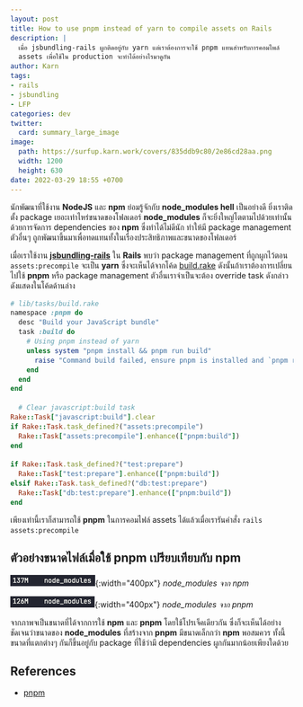 ```yaml
---
layout: post
title: How to use pnpm instead of yarn to compile assets on Rails
description: |
  เมื่อ jsbundling-rails ผูกติดอยู่กับ yarn แต่เราต้องการจะใช้ pnpm แทนสำหรับการคอมไพล์
  assets เพื่อใช้ใน production จะทำได้อย่างไรมาดูกัน
author: Karn
tags:
- rails
- jsbundling
- LFP
categories: dev
twitter:
  card: summary_large_image
image:
  path: https://surfup.karn.work/covers/835ddb9c80/2e86cd28aa.png
  width: 1200
  height: 630
date: 2022-03-29 18:55 +0700
---
```

นักพัฒนาที่ใช้งาน **NodeJS** และ **npm** ย่อมรู้จักกับ **node_modules hell** เป็นอย่างดี ยิ่งเราติดตั้ง package เยอะเท่าไหร่ขนาดของโฟลเดอร์ **node_modules** ก็จะยิ่งใหญ่โตตามไปด้วยเท่านั้น ด้วยการจัดการ dependencies ของ **npm** ซึ่งทำได้ไม่ดีนัก ทำให้มี package management ตัวอื่นๆ ถูกพัฒนาขึ้นมาเพื่อทดแทนทั้งในเรื่องประสิทธิภาพและขนาดของโฟลเดอร์

เมื่อเราใช้งาน **[jsbundling-rails](https://github.com/rails/jsbundling-rails)** ใน **Rails** พบว่า package management ที่ถูกผูกไว้ตอน `assets:precompile` จะเป็น **yarn** ซึ่งจะเห็นได้จากโค้ด [build.rake](https://github.com/rails/jsbundling-rails/blob/main/lib/tasks/jsbundling/build.rake) ดังนั้นถ้าเราต้องการเปลี่ยนไปใช้ **pnpm** หรือ package management ตัวอื่นเราจำเป็นจะต้อง override task ดังกล่าวดังแสดงในโค้ดด้านล่าง

```ruby
# lib/tasks/build.rake
namespace :pnpm do
  desc "Build your JavaScript bundle"
  task :build do
    # Using pnpm instead of yarn
    unless system "pnpm install && pnpm run build"
      raise "Command build failed, ensure pnpm is installed and `pnpm run build` runs without errors"
    end
  end
end

  # Clear javascript:build task
Rake::Task["javascript:build"].clear
if Rake::Task.task_defined?("assets:precompile")
  Rake::Task["assets:precompile"].enhance(["pnpm:build"])
end

if Rake::Task.task_defined?("test:prepare")
  Rake::Task["test:prepare"].enhance(["pnpm:build"])
elsif Rake::Task.task_defined?("db:test:prepare")
  Rake::Task["db:test:prepare"].enhance(["pnpm:build"])
end
```

เพียงเท่านี้เราก็สามารถใช้ **pnpm** ในการคอมไฟล์ assets ได้แล้วเมื่อเรารันคำสั่ง `rails assets:precompile`

## ตัวอย่างขนาดไฟล์เมื่อใช้ pnpm เปรียบเทียบกับ npm

![](/assets/images/posts/2022/how-to-use-pnpm-instead-of-yarn-to-compile-assets-on-rails/npm.png){:width="400px"}
*node_modules จาก npm*

![](/assets/images/posts/2022/how-to-use-pnpm-instead-of-yarn-to-compile-assets-on-rails/pnpm.png){:width="400px"}
*node_modules จาก pnpm*

จากภาพจเป็นขนาดที่ได้จากการใช้ **npm** และ **pnpm** โดยใช้โปรเจ็คเดียวกัน ซึ่งก็จะเห็นได้อย่างชัดเจนว่าขนาดของ **node_modules** ที่สร้างจาก **pnpm** มีขนาดเล็กกว่า **npm** พอสมควร ทั้งนี้ขนาดที่แตกต่างๆ กันก็ขึ้นอยู่กับ package ที่ใช้ว่ามี dependencies ผูกกันมากน้อยเพียงใดด้วย

## References
- [pnpm](https://github.com/pnpm/pnpm)
